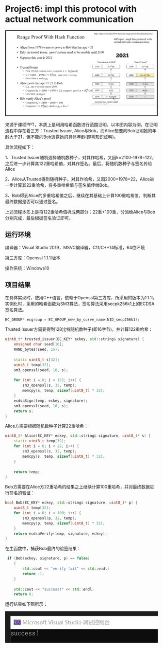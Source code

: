 # Project6: impl this protocol with actual network communication

<img src=".\md_image\1.png" alt="image-20230729211101573"  />

来源于课程PPT，本质上是利用哈希函数进行范围证明。以本图内容为例，在证明流程中存在着三方：Trusted Issuer, Alice与Bob，而Alice想要向Bob证明她的年龄大于21，但不能向Bob透露她的具体年龄(即零知识证明)。

具体流程如下：

1、Trusted Issuer随机选择随机数种子，对其作哈希，又因k=2100-1978=122，之后进一步计算其122重哈希值，对其作签名。最后，将随机数种子与签名传给Alice

2、Alice从Trusted得到随机种子，对其作哈希，又因2000=1978=22，Alice进一步计算其22重哈希，将多重哈希值与签名值传给Bob。

3、Bob得到Alice的多重哈希值之后，继续在其基础上计算100重哈希值，判断其最终数据是否可以通过签名。

上述流程本质上是将122重哈希值拆成两部分：22重+100重，分派给Alice与Bob分别完成，最后根据签名验证即可。

## 运行环境

编译器：Visual Studio 2019，MSVC编译器，C11/C++14标准，64位环境

第三方库：Openssl 1.1.1l版本

操作系统：Windows10

## 项目结果

在具体实现时，使用C++语言，依赖于Openssl第三方库，所采用的版本为1.1.1l。实例化时，采用的哈希函数为SM3算法，签名算法采用secpk256k1上的ECDSA签名算法。

```c++
EC_GROUP* ecgroup = EC_GROUP_new_by_curve_name(NID_secp256k1);
```

Trusted Issuer方需要得到128比特随机数种子(即16字节)，并计算122重哈希：

```c++
uint8_t* trusted_issuer(EC_KEY* eckey, std::string& signature) {
    unsigned char seed[16];
    RAND_bytes(seed, 16);

    static uint8_t s[32];
    uint8_t temp[32];
    sm3_openssl(seed, 16, s);

    for (int i = 0; i < 122; i++) {
        sm3_openssl(s, 32, temp);
        memcpy(s, temp, sizeof(uint8_t) * 32);
    }
    ecdsaSign(temp, eckey, signature);
    sm3_openssl(seed, 16, s);
    return s;
}
```

Alice方需要根据随机数种子计算22重哈希：

```c++
uint8_t* Alice(EC_KEY* eckey, std::string& signature, uint8_t* s) {
    static uint8_t temp[32];
    for (int i = 0; i < 22; i++) {
        sm3_openssl(s, 32, temp);
        memcpy(s, temp, sizeof(uint8_t) * 32);
    }

    return temp;
}
```

Bob方需要在Alice方22重哈希的结果之上继续计算100重哈希，并对最终数据进行签名的验证：

```c++
bool Bob(EC_KEY* eckey, std::string& signature, uint8_t* p) {
    uint8_t temp[32];
    for (int i = 0; i < 100; i++) {
        sm3_openssl(p, 32, temp);
        memcpy(p, temp, sizeof(uint8_t) * 32);
    }
    return ecdsaVerify(temp, signature, eckey);
}
```

在主函数中，捕获Bob最终的验签结果：

```c++
 if (Bob(eckey, signature, p) == false)
    {
        std::cout << "verify fail" << std::endl;
        return -1;
    }

    std::cout << "success!" << std::endl;
    return 0;
```

运行结果如下图所示：

<img src=".\md_image\2.png" alt="image-20230729212310100"  />
